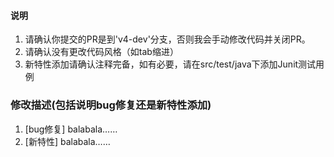 #### 说明

1. 请确认你提交的PR是到'v4-dev'分支，否则我会手动修改代码并关闭PR。
2. 请确认没有更改代码风格（如tab缩进）
3. 新特性添加请确认注释完备，如有必要，请在src/test/java下添加Junit测试用例

### 修改描述(包括说明bug修复还是新特性添加)

1. [bug修复] balabala……
2. [新特性]  balabala……